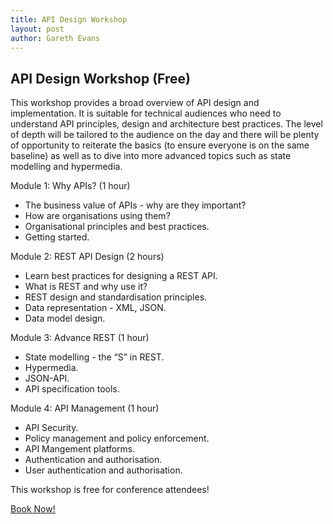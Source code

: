 ```yaml
---
title: API Design Workshop
layout: post
author: Gareth Evans
---
```


## API Design Workshop (Free)
 
This workshop provides a broad overview of API design and implementation. It is suitable for technical audiences who need to understand API principles, design and architecture best practices. The level of depth will be tailored to the audience on the day and there will be plenty of opportunity to reiterate the basics (to ensure everyone is on the same baseline) as well as to dive into more advanced topics such as state modelling and hypermedia.

Module 1: Why APIs? (1 hour)

- The business value of APIs - why are they important?
- How are organisations using them?
- Organisational principles and best practices.
- Getting started.

Module 2: REST API Design (2 hours)

- Learn best practices for designing a REST API.
- What is REST and why use it?
- REST design and standardisation principles.
- Data representation - XML, JSON.
- Data model design.

Module 3: Advance REST (1 hour)

- State modelling - the “S” in REST.
- Hypermedia.
- JSON-API.
- API specification tools.

Module 4: API Management (1 hour)

- API Security.
- Policy management and policy enforcement.
- API Mangement platforms.
- Authentication and authorisation.
- User authentication and authorisation.

This workshop is free for conference attendees!

[Book Now!](https://api-design-workshop.lilregie.com/)